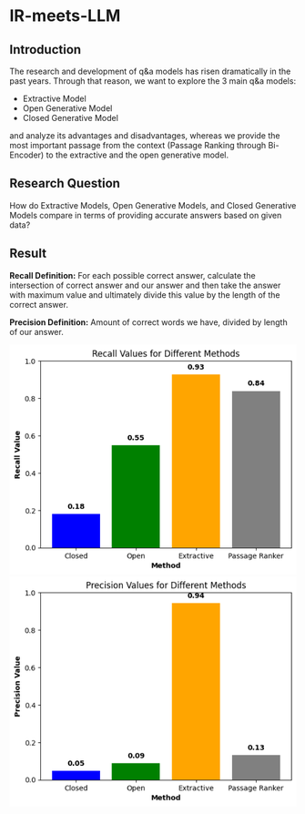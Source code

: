 # IR-meets-LLM

## Introduction
The research and development of q&a models has risen dramatically in the past years. Through that reason, we want to explore the 3 main q&a models:
- Extractive Model
- Open Generative Model
- Closed Generative Model

and analyze its advantages and disadvantages, whereas we provide the most important passage from the context (Passage Ranking through Bi-Encoder) to the extractive and the open generative model.

## Research Question
How do Extractive Models, Open Generative Models, and Closed Generative Models compare in terms of providing accurate answers based on given data? 

## Result
**Recall Definition:**  For each possible correct answer, calculate the intersection of correct answer and our answer and then take the answer with maximum value and ultimately divide this value by the length of the correct answer.

**Precision Definition:** Amount of correct words we have, divided by length of our answer.

![Javatpoint](recall.png)  
![Javatpoint](precision.png)
